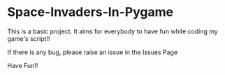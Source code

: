 # Space-Invaders-In-Pygame

This is a basic project. It aims for everybody to have fun while coding my game's script!!

If there is any bug, please raise an issue in the Issues Page

Have Fun!!
